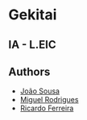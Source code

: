 # Gekitai
## IA - L.EIC

## Authors
- [João Sousa](mailto:up201904739@edu.fc.up.pt)
- [Miguel Rodrigues](mailto:up201906042@edu.fe.up.pt)
- [Ricardo Ferreira](mailto:201907835@edu.fe.up.pt)

